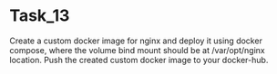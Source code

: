 # Task_13
Create a custom docker image for nginx and deploy it using docker compose, where the volume bind mount should be at /var/opt/nginx location. Push the created custom docker image to your docker-hub.
